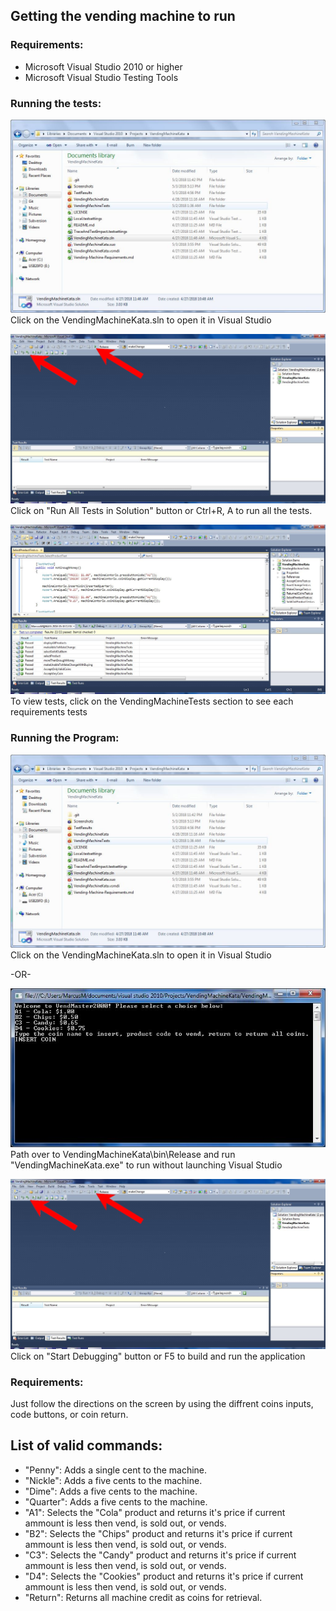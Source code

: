 Getting the vending machine to run
----- 
### Requirements:
 * Microsoft Visual Studio 2010 or higher
 * Microsoft Visual Studio Testing Tools
 
### Running the tests:
![FileLaunch](https://raw.githubusercontent.com/MegaManExpert/Vending-Machine-Kata/master/Screenshots/FileLaunch.JPG)
Click on the VendingMachineKata.sln to open it in Visual Studio

![RunTests](https://raw.githubusercontent.com/MegaManExpert/Vending-Machine-Kata/master/Screenshots/RunProgram-Tests.JPG)
Click on "Run All Tests in Solution" button or Ctrl+R, A to run all the tests.

![ViewTests](https://raw.githubusercontent.com/MegaManExpert/Vending-Machine-Kata/master/Screenshots/Tests.JPG)
To view tests, click on the VendingMachineTests section to see each requirements tests

### Running the Program:
![FileLaunch](https://raw.githubusercontent.com/MegaManExpert/Vending-Machine-Kata/master/Screenshots/FileLaunch.JPG)
Click on the VendingMachineKata.sln to open it in Visual Studio

-OR-

![RunExe](https://raw.githubusercontent.com/MegaManExpert/Vending-Machine-Kata/master/Screenshots/Running.JPG)
Path over to VendingMachineKata\bin\Release and run "VendingMachineKata.exe" to run without launching Visual Studio

![RunFromIDE](https://raw.githubusercontent.com/MegaManExpert/Vending-Machine-Kata/master/Screenshots/RunProgram-Tests.JPG)
Click on "Start Debugging" button or F5 to build and run the application

### Requirements:
Just follow the directions on the screen by using the diffrent coins inputs, code buttons, or coin return.

List of valid commands:
----- 

 * "Penny": Adds a single cent to the machine.
 * "Nickle": Adds a five cents to the machine.
 * "Dime": Adds a five cents to the machine.
 * "Quarter": Adds a five cents to the machine.
 * "A1": Selects the "Cola" product and returns it's price if current ammount is less then vend, is sold out, or vends.
 * "B2": Selects the "Chips" product and returns it's price if current ammount is less then vend, is sold out, or vends.
 * "C3": Selects the "Candy" product and returns it's price if current ammount is less then vend, is sold out, or vends.
 * "D4": Selects the "Cookies" product and returns it's price if current ammount is less then vend, is sold out, or vends.
 * "Return": Returns all machine credit as coins for retrieval.